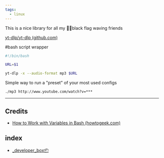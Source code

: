 ```yaml
---
tags:
  - linux
---
```

This is a nice library for all my 🏴‍☠️black flag waving friends

[yt-dlp/yt-dlp (github.com)](https://github.com/yt-dlp/yt-dlp?tab=readme-ov-file#installation)

#bash script wrapper 

```bash
#!/bin/bash

URL=$1

yt-dlp -x --audio-format mp3 $URL
```

Simple way to run a "preset" of your most used configs

```shell
./mp3 http://www.youtube.com/watch?v=***
```

---

## Credits
- [How to Work with Variables in Bash (howtogeek.com)](https://www.howtogeek.com/442332/how-to-work-with-variables-in-bash/)
## index
- [_developer_box📦](📁developer/_developer_box📦.md)